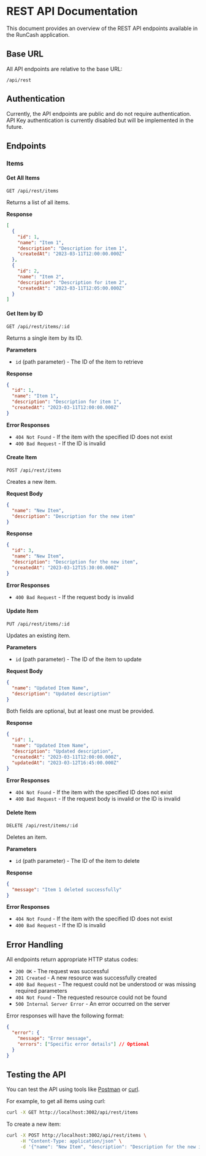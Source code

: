 # REST API Documentation

This document provides an overview of the REST API endpoints available in the RunCash application.

## Base URL

All API endpoints are relative to the base URL:

```
/api/rest
```

## Authentication

Currently, the API endpoints are public and do not require authentication. API Key authentication is currently disabled but will be implemented in the future.

## Endpoints

### Items

#### Get All Items

```
GET /api/rest/items
```

Returns a list of all items.

**Response**

```json
[
  {
    "id": 1,
    "name": "Item 1",
    "description": "Description for item 1",
    "createdAt": "2023-03-11T12:00:00.000Z"
  },
  {
    "id": 2,
    "name": "Item 2",
    "description": "Description for item 2",
    "createdAt": "2023-03-11T12:05:00.000Z"
  }
]
```

#### Get Item by ID

```
GET /api/rest/items/:id
```

Returns a single item by its ID.

**Parameters**

- `id` (path parameter) - The ID of the item to retrieve

**Response**

```json
{
  "id": 1,
  "name": "Item 1",
  "description": "Description for item 1",
  "createdAt": "2023-03-11T12:00:00.000Z"
}
```

**Error Responses**

- `404 Not Found` - If the item with the specified ID does not exist
- `400 Bad Request` - If the ID is invalid

#### Create Item

```
POST /api/rest/items
```

Creates a new item.

**Request Body**

```json
{
  "name": "New Item",
  "description": "Description for the new item"
}
```

**Response**

```json
{
  "id": 3,
  "name": "New Item",
  "description": "Description for the new item",
  "createdAt": "2023-03-12T15:30:00.000Z"
}
```

**Error Responses**

- `400 Bad Request` - If the request body is invalid

#### Update Item

```
PUT /api/rest/items/:id
```

Updates an existing item.

**Parameters**

- `id` (path parameter) - The ID of the item to update

**Request Body**

```json
{
  "name": "Updated Item Name",
  "description": "Updated description"
}
```

Both fields are optional, but at least one must be provided.

**Response**

```json
{
  "id": 1,
  "name": "Updated Item Name",
  "description": "Updated description",
  "createdAt": "2023-03-11T12:00:00.000Z",
  "updatedAt": "2023-03-12T16:45:00.000Z"
}
```

**Error Responses**

- `404 Not Found` - If the item with the specified ID does not exist
- `400 Bad Request` - If the request body is invalid or the ID is invalid

#### Delete Item

```
DELETE /api/rest/items/:id
```

Deletes an item.

**Parameters**

- `id` (path parameter) - The ID of the item to delete

**Response**

```json
{
  "message": "Item 1 deleted successfully"
}
```

**Error Responses**

- `404 Not Found` - If the item with the specified ID does not exist
- `400 Bad Request` - If the ID is invalid

## Error Handling

All endpoints return appropriate HTTP status codes:

- `200 OK` - The request was successful
- `201 Created` - A new resource was successfully created
- `400 Bad Request` - The request could not be understood or was missing required parameters
- `404 Not Found` - The requested resource could not be found
- `500 Internal Server Error` - An error occurred on the server

Error responses will have the following format:

```json
{
  "error": {
    "message": "Error message",
    "errors": ["Specific error details"] // Optional
  }
}
```

## Testing the API

You can test the API using tools like [Postman](https://www.postman.com/) or [curl](https://curl.se/).

For example, to get all items using curl:

```bash
curl -X GET http://localhost:3002/api/rest/items
```

To create a new item:

```bash
curl -X POST http://localhost:3002/api/rest/items \
     -H "Content-Type: application/json" \
     -d '{"name": "New Item", "description": "Description for the new item"}'
``` 